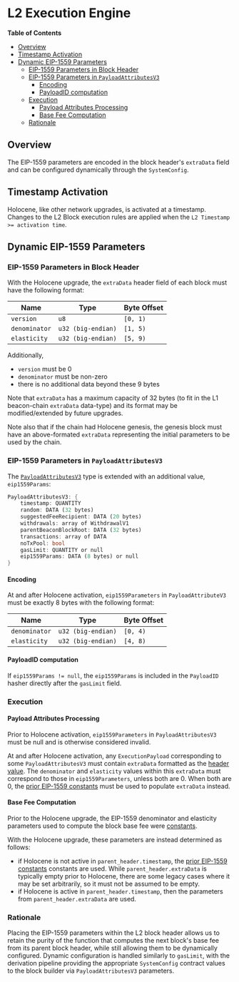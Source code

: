 # L2 Execution Engine

<!-- START doctoc generated TOC please keep comment here to allow auto update -->
<!-- DON'T EDIT THIS SECTION, INSTEAD RE-RUN doctoc TO UPDATE -->
**Table of Contents**

- [Overview](#overview)
- [Timestamp Activation](#timestamp-activation)
- [Dynamic EIP-1559 Parameters](#dynamic-eip-1559-parameters)
  - [EIP-1559 Parameters in Block Header](#eip-1559-parameters-in-block-header)
  - [EIP-1559 Parameters in `PayloadAttributesV3`](#eip-1559-parameters-in-payloadattributesv3)
    - [Encoding](#encoding)
    - [PayloadID computation](#payloadid-computation)
  - [Execution](#execution)
    - [Payload Attributes Processing](#payload-attributes-processing)
    - [Base Fee Computation](#base-fee-computation)
  - [Rationale](#rationale)

<!-- END doctoc generated TOC please keep comment here to allow auto update -->

## Overview

The EIP-1559 parameters are encoded in the block header's `extraData` field and can be configured dynamically through
the `SystemConfig`.

## Timestamp Activation

Holocene, like other network upgrades, is activated at a timestamp.  Changes to the L2 Block execution rules are applied
when the `L2 Timestamp >= activation time`.

## Dynamic EIP-1559 Parameters

### EIP-1559 Parameters in Block Header

With the Holocene upgrade, the `extraData` header field of each block must have the following format:

| Name          | Type               | Byte Offset |
| ------------- | ------------------ | ----------- |
| `version`     | `u8`               | `[0, 1)`    |
| `denominator` | `u32 (big-endian)` | `[1, 5)`    |
| `elasticity`  | `u32 (big-endian)` | `[5, 9)`    |

Additionally,
- `version` must be 0
- `denominator` must be non-zero
- there is no additional data beyond these 9 bytes

Note that `extraData` has a maximum capacity of 32 bytes (to fit in the L1 beacon-chain `extraData` data-type) and its
format may be modified/extended by future upgrades.

Note also that if the chain had Holocene genesis, the genesis block must have an above-formated `extraData` representing
the initial parameters to be used by the chain.

### EIP-1559 Parameters in `PayloadAttributesV3`

The [`PayloadAttributesV3`](https://github.com/ethereum/execution-apis/blob/cea7eeb642052f4c2e03449dc48296def4aafc24/src/engine/cancun.md#payloadattributesv3)
type is extended with an additional value, `eip1559Params`:

```rs
PayloadAttributesV3: {
    timestamp: QUANTITY
    random: DATA (32 bytes)
    suggestedFeeRecipient: DATA (20 bytes)
    withdrawals: array of WithdrawalV1
    parentBeaconBlockRoot: DATA (32 bytes)
    transactions: array of DATA
    noTxPool: bool
    gasLimit: QUANTITY or null
    eip1559Params: DATA (8 bytes) or null
}
```

#### Encoding

At and after Holocene activation, `eip1559Parameters` in `PayloadAttributeV3` must be exactly 8 bytes with the following format:

| Name          | Type               | Byte Offset |
| ------------- | ------------------ | ----------- |
| `denominator` | `u32 (big-endian)` | `[0, 4)`    |
| `elasticity`  | `u32 (big-endian)` | `[4, 8)`    |

#### PayloadID computation

If `eip1559Params != null`, the `eip1559Params` is included in the `PayloadID` hasher directly after the `gasLimit`
field.

### Execution

#### Payload Attributes Processing

Prior to Holocene activation, `eip1559Parameters` in `PayloadAttributesV3` must be null and is otherwise considered
invalid.

At and after Holocene activation, any `ExecutionPayload` corresponding to some `PayloadAttributesV3` must contain
`extraData` formatted as the [header value](#eip1559-parameters-in-header). The `denominator` and `elasticity` values
within this `extraData` must correspond to those in `eip1559Parameters`, unless both are 0.  When both are 0, the [prior
EIP-1559 constants](../exec-engine.md#1559-parameters) must be used to populate `extraData` instead.

#### Base Fee Computation

Prior to the Holocene upgrade, the EIP-1559 denominator and elasticity parameters used to compute the block base fee
were [constants](../exec-engine.md#1559-parameters).

With the Holocene upgrade, these parameters are instead determined as follows:
- if Holocene is not active in `parent_header.timestamp`, the [prior EIP-1559
  constants](../exec-engine.md#1559-parameters) constants are used. While `parent_header.extraData` is typically empty
  prior to Holocene, there are some legacy cases where it may be set arbitrarily, so it must not be assumed to be empty.
- if Holocene is active in `parent_header.timestamp`, then the parameters from `parent_header.extraData` are used.

### Rationale

Placing the EIP-1559 parameters within the L2 block header allows us to retain the purity of the function that computes
the next block's base fee from its parent block header, while still allowing them to be dynamically configured.  Dynamic
configuration is handled similarly to `gasLimit`, with the derivation pipeline providing the appropriate `SystemConfig`
contract values to the block builder via `PayloadAttributesV3` parameters.
